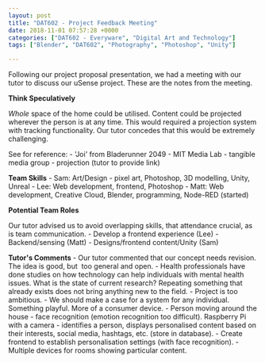 ```yaml
---
layout: post
title: "DAT602 - Project Feedback Meeting"
date: 2018-11-01 07:57:28 +0000
categories: ["DAT602 - Everyware", "Digital Art and Technology"]
tags: ["Blender", "DAT602", "Photography", "Photoshop", "Unity"]

---
```

Following our project proposal presentation, we had a meeting with our tutor to discuss our uSense project. These are the notes from the meeting.

**Think Speculatively**

*Whole* space of the home could be utilised. Content could be projected wherever the person is at any time. This would required a projection system with tracking functionality. Our tutor concedes that this would be extremely challenging.

See for reference:
 	- 'Joi' from Bladerunner 2049
 	- MIT Media Lab - tangible media group - projection (tutor to provide link)

**Team Skills**
 	- Sam: Art/Design - pixel art, Photoshop, 3D modelling, Unity, Unreal
 	- Lee: Web development, frontend, Photoshop
 	- Matt: Web development, Creative Cloud, Blender, programming, Node-RED (started)

**Potential Team Roles**

Our tutor advised us to avoid overlapping skills, that attendance crucial, as is team communication.
 	- Develop a frontend experience (Lee)
 	- Backend/sensing (Matt)
 	- Designs/frontend content/Unity (Sam)

**Tutor's Comments**
 	- Our tutor commented that our concept needs revision. The idea is good, but  too general and open.
 	- Health professionals have done studies on how technology can help individuals with mental health issues. What is the state of current research? Repeating something that already exists does not bring anything new to the field.
 	- Project is too ambitious.
 	- We should make a case for a system for any individual. Something playful. More of a consumer device.
 	- Person moving around the house - face recognition (emotion recognition too difficult). Raspberry Pi with a camera - identifies a person, displays personalised content based on their interests, social media, hashtags, etc. (store in database).
 	- Create frontend to establish personalisation settings (with face recognition).
 	- Multiple devices for rooms showing particular content.

